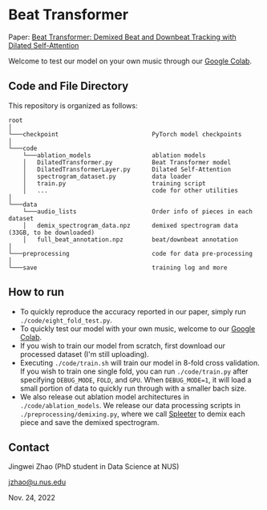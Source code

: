 # Beat Transformer

Paper: [Beat Transformer: Demixed Beat and Downbeat Tracking with Dilated Self-Attention](https://arxiv.org/abs/2209.07140)

Welcome to test our model on your own music through our [Google Colab](https://colab.research.google.com/drive/1IdrpMO1AivWmy-Bm8ktmMy14ED9jllux?usp=sharing).

## Code and File Directory

This repository is organized as follows:

```
root
│
└───checkpoint                          PyTorch model checkpoints
│   
└───code
    └───ablation_models                 ablation models
    │   DilatedTransformer.py           Beat Transformer model
    │   DilatedTransformerLayer.py      Dilated Self-Attention
    │   spectrogram_dataset.py          data loader
    │   train.py                        training script
    │   ...                             code for other utilities
│   
└───data
    └───audio_lists                     Order info of pieces in each dataset
    │   demix_spectrogram_data.npz      demixed spectrogram data (33GB, to be downloaded)
    │   full_beat_annotation.npz        beat/downbeat annotation
│   
└───preprocessing                       code for data pre-processing
│   
└───save                                training log and more
```

## How to run
* To quickly reproduce the accuracy reported in our paper, simply run `./code/eight_fold_test.py`.
* To quickly test our model with your own music, welcome to our [Google Colab](https://colab.research.google.com/drive/1IdrpMO1AivWmy-Bm8ktmMy14ED9jllux?usp=sharing).
* If you wish to train our model from scratch, first download our processed dataset (I'm still uploading).
* Executing `./code/train.sh` will train our model in 8-fold cross validation. If you wish to train one single fold, you can run `./code/train.py` after specifying `DEBUG_MODE`, `FOLD`, and `GPU`. When `DEBUG_MODE=1`, it will load a small portion of data to quickly run through with a smaller bach size.
* We also release out ablation model architectures in `./code/ablation_models`. We release our data processing scripts in `./preprocessing/demixing.py`, where we call [Spleeter](https://github.com/deezer/spleeter) to demix each piece and save the demixed spectrogram.


## Contact
Jingwei Zhao (PhD student in Data Science at NUS)

jzhao@u.nus.edu

Nov. 24, 2022
